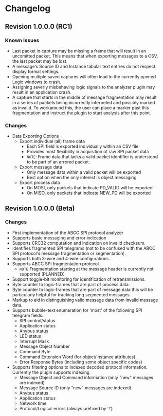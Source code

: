 # Changelog

## Revision 1.0.0.0 (RC1)

### Known Issues

* Last packet in capture may be missing a frame that will result in an
  uncomitted packet. This means that when exporting messages to a CSV, the last
  packet may be lost.
* A message's Source ID and Instance tabular text entries do not respect display
  format settings.
* Opening multiple saved captures will often lead to the currently opened Logic
  windows to crash.
* Assigning severly misbehaving logic signals to the analyzer plugin may result
  in an application crash.
* A capture that starts in the middle of message fragmentation may result in a
  series of packets being incorrectly interpeted and possibly marked as invalid.
  To workaround this, the user can place a marker past this fragmentation and
  instruct the plugin to start analysis after this point.

### Changes

* Data Exporting Options
  * Export individual (all) frame data
    * Each SPI field is exported individually within an CSV file
    * Provides most flexibility in acquisition of raw SPI packet data
    * `NOTE`: Frame data that lacks a valid packet identifier is understood to
      be part of an errored packet.
  * Export message data
    * Only message data within a valid packet will be exported
    * Best option when the only interest is object messaging
  * Export process data
    * On MOSI, only packets that indicate PD_VALID will be exported
    * On MISO, only packets that indicate NEW_PD will be exported

## Revision 1.0.0.0 (Beta)

### Changes

* First implementation of the ABCC SPI protocol analyzer
* Supports basic messaging and error indication
* Supports CRC32 computation and indication on invalid checksum.
* Identifies fragmented SPI telegrams (not to be confused with the ABCC SPI
  protocol's message fragmentation or segmentation).
* Supports both 3-wire and 4-wire configurations.
* Supports ABCC SPI fragmentation protocol
  * `NOTE` Fragmentation starting at the message header is currently not
    supported (PLANNED)
* Support toggle-bit monitoring for identification of retransmissions.
* Byte counter to logic-frames that are part of process data.
* Byte counter to logic-frames that are part of message data this will be
  particularly helpful for tracking long segmented messages.
* Markup to aid in distinguishing valid message data from invalid message data.
* Supports bubble-text enumeration for 'most' of the following SPI telegram
  fields:
  * SPI control/status
  * Application status
  * Anybus status
  * LED status
  * Interrupt Mask
  * Message Object Number
  * Command Byte
  * Command Extension Word (for object/instance attributes)
  * Error Response Bytes (including some object specific codes)
* Supports filtering options to indexed decoded protocol information. Currently
  the plugin supports indexing:
  * Message Object and Command information (only "new" messages are indexed)
  * Message Source ID (only "new" messages are indexed)
  * Anybus status
  * Application status
  * Network time
  * Protocol/Logical errors (always prefixed by '!')

